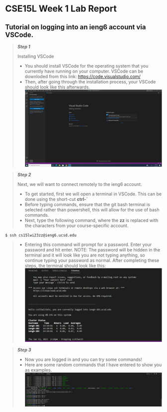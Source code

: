 # CSE15L Week 1 Lab Report
## Tutorial on logging into an ieng6 account via VSCode.
> ***Step 1***
> 
> Installing VSCode
> * You should install VSCode for the operating system that you currently have running on your computer. VSCode can be downloded from this link: https://code.visualstudio.com/
> * Then, after going through the installation process, your VSCode should look like this afterwards.
![Image](vscode.png)

> ***Step 2***
> 
> Next, we will want to connect remotely to the ieng6 account.
> * To get started, first we will open a terminal in VSCode. This can be done using the short-cut **ctrl-\`**
> * Before typing commands, ensure that the git bash terminal is selected rather than powershell, this will allow for the use of bash commands.
> * Next, type the following command, where the **zz** is replaced with the characters from your course-specific account.
```
$ ssh cs15lwi23zz@ieng6.ucsd.edu
```
> * Entering this command will prompt for a password. Enter your password and hit enter.
> NOTE: The password will be hidden in the terminal and it will look like you are not typing anything, so continue typing your password as normal.
> After completing these steps, the terminal should look like this:
![Image](loggedin.png)

> ***Step 3***
> * Now you are logged in and you can try some commands!
> * Here are some random commands that I have entered to show you as examples.
![Image](usingcommands.png)

